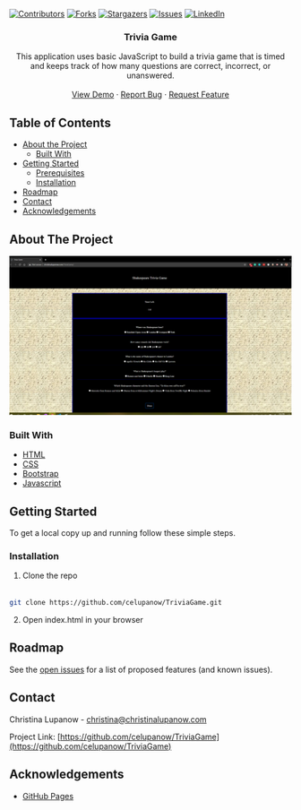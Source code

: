 <!-- PROJECT SHIELDS -->

[![Contributors][contributors-shield]][contributors-url] [![Forks][forks-shield]][forks-url] [![Stargazers][stars-shield]][stars-url] [![Issues][issues-shield]][issues-url] [![LinkedIn][linkedin-shield]][linkedin-url]

 
<h3 align="center">Trivia Game</h3>
<p align="center">
This application uses basic JavaScript to build a trivia game that is timed and keeps track of how many questions are correct, incorrect, or unanswered.
<br />
<br />
<a href="https://celupanow.github.io/TriviaGame">View Demo</a>
·
<a href="https://github.com/celupanow/TriviaGame/issues">Report Bug</a>
·
<a href="https://github.com/celupanow/TriviaGame/issues">Request Feature</a>

</p>

</p>
<!-- TABLE OF CONTENTS -->

## Table of Contents

* [About the Project](#about-the-project)
	* [Built With](#built-with)
* [Getting Started](#getting-started)
	* [Prerequisites](#prerequisites)
	* [Installation](#installation)
* [Roadmap](#roadmap)
* [Contact](#contact)
* [Acknowledgements](#acknowledgements)

  
  
  

<!-- ABOUT THE PROJECT -->

## About The Project
![Trivia Game](./assets/images/triviagame.png "Trivia Game")

### Built With
* [HTML](https://developer.mozilla.org/en-US/docs/Learn/HTML)
* [CSS](https://developer.mozilla.org/en-US/docs/Web/CSS)
* [Bootstrap](https://getbootstrap.com/)
* [Javascript](https://developer.mozilla.org/en-US/docs/Web/JavaScript)

<!-- GETTING STARTED -->

## Getting Started
To get a local copy up and running follow these simple steps.
  
### Installation

1. Clone the repo

```sh

git clone https://github.com/celupanow/TriviaGame.git

```
2. Open index.html in your browser

<!-- ROADMAP -->

## Roadmap

  

See the [open issues](https://github.com/celupanow/TriviaGame/issues) for a list of proposed features (and known issues).

<!-- CONTACT -->

## Contact

  

Christina Lupanow - christina@christinalupanow.com

  
Project Link: [https://github.com/celupanow/TriviaGame](https://github.com/celupanow/TriviaGame)

<!-- ACKNOWLEDGEMENTS -->

## Acknowledgements

* [GitHub Pages](https://pages.github.com)

<!-- MARKDOWN LINKS & IMAGES -->

<!-- https://www.markdownguide.org/basic-syntax/#reference-style-links -->

[contributors-shield]: https://img.shields.io/github/contributors/celupanow/TriviaGame.svg?style=flat-square

[contributors-url]: https://github.com/celupanow/TriviaGame/graphs/contributors

[forks-shield]: https://img.shields.io/github/forks/celupanow/TriviaGame.svg?style=flat-square

[forks-url]: https://github.com/celupanow/TriviaGame/network/members

[stars-shield]: https://img.shields.io/github/stars/celupanow/TriviaGame.svg?style=flat-square

[stars-url]: https://github.com/celupanow/TriviaGame/stargazers

[issues-shield]: https://img.shields.io/github/issues/celupanow/TriviaGame.svg?style=flat-square

[issues-url]: https://github.com/celupanow/TriviaGame/issues

[license-shield]: https://img.shields.io/github/license/celupanow/TriviaGame.svg?style=flat-square

[license-url]: https://github.com/celupanow/TriviaGame/blob/master/LICENSE.txt

[linkedin-shield]: https://img.shields.io/badge/-LinkedIn-black.svg?style=flat-square&logo=linkedin&colorB=555

[linkedin-url]: https://linkedin.com/in/celupanow

[product-screenshot]: images/screenshot.png
<!--stackedit_data:
eyJoaXN0b3J5IjpbLTEzMjUyNTU1MTIsMTQ5NzIyNjgzN119
-->